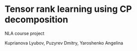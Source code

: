 # Tensor rank learning using CP decomposition 
NLA course project

Kuprianova Lyubov, Puzyrev Dmitry, Yaroshenko Angelina
